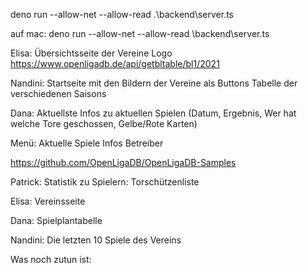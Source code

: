 deno run --allow-net --allow-read .\backend\server.ts

auf mac: deno run --allow-net --allow-read \backend\\server.ts


Elisa:
Übersichtsseite der Vereine
Logo
https://www.openligadb.de/api/getbltable/bl1/2021

Nandini:
Startseite mit den Bildern der Vereine als Buttons
Tabelle der verschiedenen Saisons

Dana:
Aktuellste Infos zu aktuellen Spielen (Datum, Ergebnis, Wer hat welche Tore geschossen, Gelbe/Rote Karten)

Menü:
Aktuelle Spiele
Infos
Betreiber

https://github.com/OpenLigaDB/OpenLigaDB-Samples

Patrick: Statistik zu Spielern: Torschützenliste

Elisa: Vereinsseite

Dana: Spielplantabelle

Nandini: Die letzten 10 Spiele des Vereins

Was noch zutun ist:
